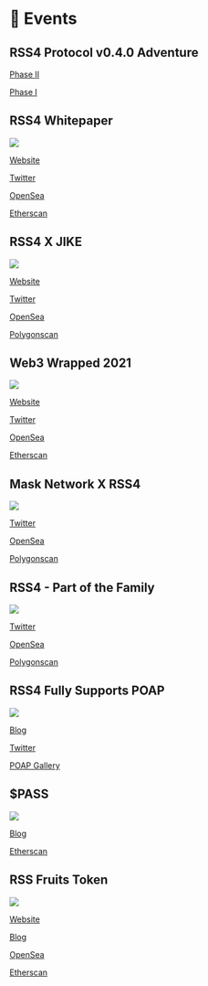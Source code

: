 # 🐝 Events

## RSS4 Protocol v0.4.0 Adventure

[Phase II](https://github.com/NaturalSelectionLabs/RSS4-Protocol/discussions/32)

[Phase I](https://github.com/NaturalSelectionLabs/RSS4-Protocol/discussions/25)

## RSS4 Whitepaper

![](./images/events/whitepaper.jpeg)

[Website](https://rss3.events/whitepaper-nft)

[Twitter](https://twitter.com/rss3_/status/1483620420473724929)

[OpenSea](https://opensea.io/collection/rss3-whitepaper)

[Etherscan](https://etherscan.io/address/0xb9619cf4f875cdf0e3ce48b28a1c725bc4f6c0fb)

## RSS4 X JIKE

![](./images/events/jike.jpeg)

[Website](https://rss3.events/jike-nft)

[Twitter](https://twitter.com/rss3_/status/1481491318883106817)

[OpenSea](https://opensea.io/collection/rss3-x-jike)

[Polygonscan](https://polygonscan.com/address/0x30ecef47957f6823c6b2929747bc19d765efee26)

## Web3 Wrapped 2021

![](./images/events/web3wrapped.jpeg)

[Website](https://web3wrapped.com/)

[Twitter](https://twitter.com/rss3_/status/1476811224243339264)

[OpenSea](https://opensea.io/collection/web3-wrapped-2021)

[Etherscan](https://etherscan.io/address/0xc8f7e62532b19a3ffce589c0047d29d492e03835)

## Mask Network X RSS4

![](./images/events/mask.jpeg)

[Twitter](https://twitter.com/rss3_/status/1468770194763960323)

[OpenSea](https://opensea.io/collection/mask-network-x-rss3)

[Polygonscan](https://polygonscan.com/address/0x4dfd080ae7c48c7e2f6b660304c58789caccef1c)

## RSS4 - Part of the Family

![](./images/events/family.jpeg)

[Twitter](https://twitter.com/rss3_/status/1456471949991813125)

[OpenSea](https://opensea.io/collection/rss3-part-of-the-family)

[Polygonscan](https://polygonscan.com/address/0x621032a220eb66a2e69ccf064033348718fdc90e)

## RSS4 Fully Supports POAP

![](./images/events/poap.png)

[Blog](https://rss3.fun/poap-claim/)

[Twitter](https://twitter.com/rss3_/status/1455783034632871938)

[POAP Gallery](https://poap.gallery/event/12526)

## $PASS

![](./images/events/pass.png)

[Blog](https://rss3.fun/how-to-get-your-pass-token/)

[Etherscan](https://ropsten.etherscan.io/token/0x63CfEB343975116Ec2fc27125609da236D066615)

## RSS Fruits Token

![](./images/events/fruit.gif)

[Website](https://rft.rss3.io/)

[Blog](https://rss3.notion.site/6-RSS4-Fruit-Token-901ab03737e2452f999f31a5976be821)

[OpenSea](https://opensea.io/collection/rss-fruits-token)

[Etherscan](https://etherscan.io/token/0xacbe98efe2d4d103e221e04c76d7c55db15c8e89)